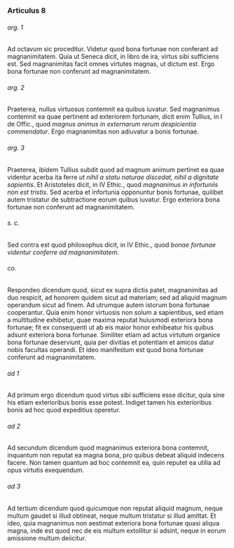 ### Articulus 8

###### arg. 1
Ad octavum sic proceditur. Videtur quod bona fortunae non conferant ad magnanimitatem. Quia ut Seneca dicit, in libro de ira, virtus sibi sufficiens est. Sed magnanimitas facit omnes virtutes magnas, ut dictum est. Ergo bona fortunae non conferunt ad magnanimitatem.

###### arg. 2
Praeterea, nullus virtuosus contemnit ea quibus iuvatur. Sed magnanimus contemnit ea quae pertinent ad exteriorem fortunam, dicit enim Tullius, in I de Offic., quod *magnus animus in externarum rerum despicientia commendatur*. Ergo magnanimitas non adiuvatur a bonis fortunae.

###### arg. 3
Praeterea, ibidem Tullius subdit quod ad magnum animum pertinet ea quae videntur acerba ita ferre *ut nihil a statu naturae discedat, nihil a dignitate sapientis*. Et Aristoteles dicit, in IV Ethic., quod *magnanimus in infortuniis non est tristis*. Sed acerba et infortunia opponuntur bonis fortunae, quilibet autem tristatur de subtractione eorum quibus iuvatur. Ergo exteriora bona fortunae non conferunt ad magnanimitatem.

###### s. c.
Sed contra est quod philosophus dicit, in IV Ethic., quod *bonae fortunae videntur conferre ad magnanimitatem*.

###### co.
Respondeo dicendum quod, sicut ex supra dictis patet, magnanimitas ad duo respicit, ad honorem quidem sicut ad materiam; sed ad aliquid magnum operandum sicut ad finem. Ad utrumque autem istorum bona fortunae cooperantur. Quia enim honor virtuosis non solum a sapientibus, sed etiam a multitudine exhibetur, quae maxima reputat huiusmodi exteriora bona fortunae; fit ex consequenti ut ab eis maior honor exhibeatur his quibus adsunt exteriora bona fortunae. Similiter etiam ad actus virtutum organice bona fortunae deserviunt, quia per divitias et potentiam et amicos datur nobis facultas operandi. Et ideo manifestum est quod bona fortunae conferunt ad magnanimitatem.

###### ad 1
Ad primum ergo dicendum quod virtus sibi sufficiens esse dicitur, quia sine his etiam exterioribus bonis esse potest. Indiget tamen his exterioribus bonis ad hoc quod expeditius operetur.

###### ad 2
Ad secundum dicendum quod magnanimus exteriora bona contemnit, inquantum non reputat ea magna bona, pro quibus debeat aliquid indecens facere. Non tamen quantum ad hoc contemnit ea, quin reputet ea utilia ad opus virtutis exequendum.

###### ad 3
Ad tertium dicendum quod quicumque non reputat aliquid magnum, neque multum gaudet si illud obtineat, neque multum tristatur si illud amittat. Et ideo, quia magnanimus non aestimat exteriora bona fortunae quasi aliqua magna, inde est quod nec de eis multum extollitur si adsint, neque in eorum amissione multum deiicitur.

